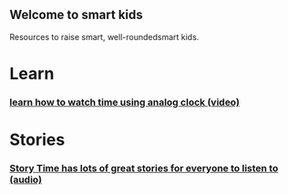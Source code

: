 ## Welcome to smart kids

Resources to raise smart, well-roundedsmart kids.


# Learn 
### [learn how to watch time using analog clock (video)](https://www.youtube.com/watch?v=bZY8WNMRcQ8 )
# Stories
### [Story Time has lots of great stories for everyone to listen to (audio)](https://bedtime.fm/storytime)


